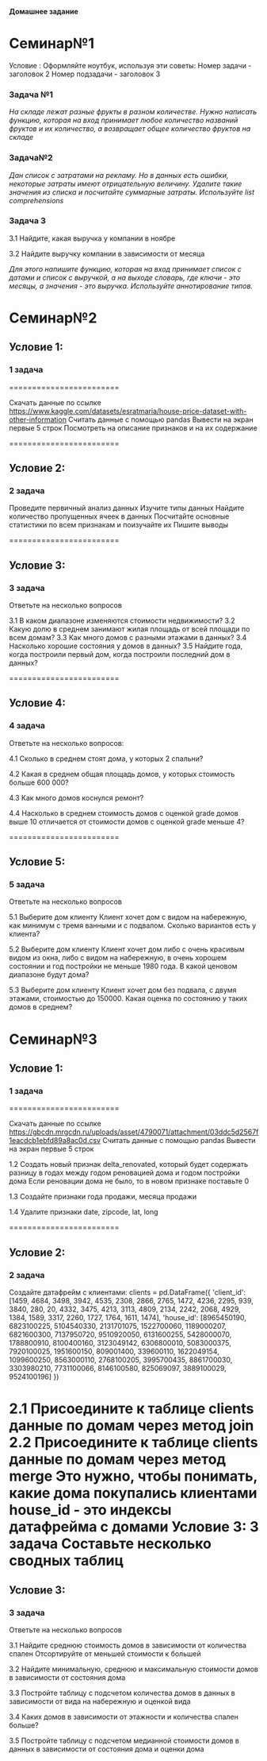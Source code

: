 <b>Домашнее задание</b>


# <b>Семинар№1</b>

Условие :
Оформляйте ноутбук, используя эти советы:
Номер задачи - заголовок 2
Номер подзадачи - заголовок 3


### Задача №1
<i>На складе лежат разные фрукты в разном количестве. Нужно написать функцию, которая на вход принимает любое количество названий фруктов и их количество, а возвращает общее количество фруктов на складе</i>

### Задача№2
<i> Дан список с затратами на рекламу. Но в данных есть ошибки, некоторые затраты имеют отрицательную величину. Удалите такие значения из списка и посчитайте суммарные затраты.
Используйте list comprehensions</i>

### Задача 3

3.1 Найдите, какая выручка у компании в ноябре

3.2 Найдите выручку компании в зависимости от месяца

<i>Для этого напишите функцию, которая на вход принимает список с датами и список с выручкой, а на выходе словарь, где ключи - это месяцы, а значения - это выручка. Используйте аннотирование типов.</i>

 # <b>Семинар№2</b>


## Условие 1: 

### 1 задача
========================

Скачать данные по ссылке https://www.kaggle.com/datasets/esratmaria/house-price-dataset-with-other-information Считать данные с помощью pandas Вывести на экран первые 5 строк Посмотреть на описание признаков и на их содержание

========================

## Условие 2: 


### 2 задача
Проведите первичный анализ данных Изучите типы данных Найдите количество пропущенных ячеек в данных Посчитайте основные статистики по всем признакам и поизучайте их Пишите выводы

========================

## Условие 3:

### 3 задача
Ответьте на несколько вопросов

3.1 В каком диапазоне изменяются стоимости недвижимости?
3.2 Какую долю в среднем занимают жилая площадь от всей площади по всем домам?
3.3 Как много домов с разными этажами в данных?
3.4 Насколько хорошие состояния у домов в данных?
3.5 Найдите года, когда построили первый дом, когда построили последний дом в данных?


========================

## Условие 4: 

### 4 задача
Ответьте на несколько вопросов:

4.1 Сколько в среднем стоят дома, у которых 2 спальни?

4.2 Какая в среднем общая площадь домов, у которых стоимость больше 600 000?

4.3 Как много домов коснулся ремонт?

4.4 Насколько в среднем стоимость домов с оценкой grade домов выше 10 отличается от стоимости домов с оценкой grade меньше 4?

========================

## Условие 5: 

### 5 задача

Ответьте на несколько вопросов

5.1 Выберите дом клиенту
Клиент хочет дом с видом на набережную, как минимум с тремя ванными и с подвалом. Сколько вариантов есть у клиента?

5.2 Выберите дом клиенту
Клиент хочет дом либо с очень красивым видом из окна, либо с видом на набережную, в очень хорошем состоянии и год постройки не меньше 1980 года. В какой ценовом диапазоне будут дома?

5.3 Выберите дом клиенту
Клиент хочет дом без подвала, с двумя этажами, стоимостью до 150000. Какая оценка по состоянию у таких домов в среднем?



# <b>Семинар№3</b>

## Условие 1: 

### 1 задача


========================

Скачать данные по ссылке https://gbcdn.mrgcdn.ru/uploads/asset/4790071/attachment/03ddc5d2567f1eacdcb1ebfd89a8ac0d.csv
Считать данные с помощью pandas
Вывести на экран первые 5 строк

1.2 Создать новый признак delta_renovated, который будет содержать разницу в годах между годом реновацией дома и годом постройки дома Если реновации дома не было, то в новом признаке поставьте 0

1.3 Создайте признаки года продажи, месяца продажи

1.4 Удалите признаки date, zipcode, lat, long

========================

## Условие 2: 

### 2 задача


Создайте датафрейм с клиентами:
clients = pd.DataFrame({ 'client_id': [1459, 4684, 3498, 3942, 4535, 2308, 2866, 2765, 1472, 4236, 2295, 939, 3840, 280, 20, 4332, 3475, 4213, 3113, 4809, 2134, 2242, 2068, 4929, 1384, 1589, 3317, 2260, 1727, 1764, 1611, 1474], 'house_id': [8965450190, 6823100225, 5104540330, 2131701075, 1522700060, 1189000207, 6821600300, 7137950720, 9510920050, 6131600255, 5428000070, 1788800910, 8100400160, 3123049142, 6306800010, 5083000375, 7920100025, 1951600150, 809001400, 339600110, 1622049154, 1099600250, 8563000110, 2768100205, 3995700435, 8861700030, 3303980210, 7731100066, 8146100580, 825069097, 3889100029, 9524100196] })

2.1 Присоедините к таблице clients данные по домам через метод join
2.2 Присоедините к таблице clients данные по домам через метод merge
Это нужно, чтобы понимать, какие дома покупались клиентами
house_id - это индексы датафрейма с домами
Условие 3: 3 задача
Составьте несколько сводных таблиц
========================

## Условие 3: 

### 3 задача

Ответьте на несколько вопросов

3.1 Найдите среднюю стоимость домов в зависимости от количества спален
Отсортируйте от меньшей стоимости к большей

3.2 Найдите минимальную, среднюю и максимальную стоимости домов в зависимости от состояния дома

3.3 Постройте таблицу с подсчетом количества домов в данных в зависимости от вида на набережную и оценкой вида

3.4 Каких домов в зависимости от этажности и количества спален больше?

3.5 Постройте таблицу с подсчетом медианной стоимости домов в данных в зависимости от состояния дома и оценки дома
